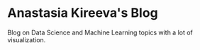 # Anastasia Kireeva's Blog

Blog on Data Science and Machine Learning topics with a lot of visualization.

